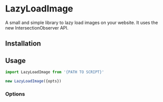 # LazyLoadImage

A small and simple library to lazy load images on your website. It uses the new IntersectionObserver API.

## Installation
## Usage
```javascript
import LazyLoadImage from '{PATH TO SCRIPT}'

new LazyLoadImage({opts})
```
### Options

